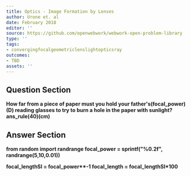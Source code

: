 ```yaml
---
title: Optics - Image Formation by Lenses
author: Urone et. al
date: February 2018
editor: ''
source: https://github.com/openwebwork/webwork-open-problem-library
type: ''
tags:
- convergingfocalgeometriclenslightopticsray
outcomes:
- TBD
assets: ''
---
```


## Question Section 

<b>
 
How far from a piece of paper must you hold your father's(focal_power)(D) reading glasses to try to burn a hole in the paper with sunlight?
ans_rule(40)(cm)



## Answer Section

from random import randrange
focal_power = sprintf("%0.2f", randrange(5,10,0.01))

focal_lengthSI = focal_power**-1
focal_length = focal_lengthSI*100